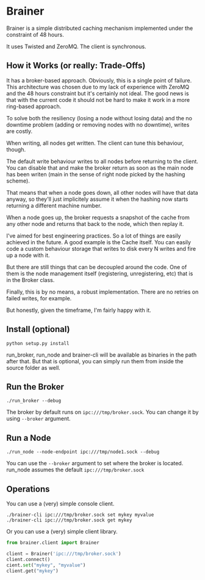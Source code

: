 # Brainer

Brainer is a simple distributed caching mechanism implemented under
the constraint of 48 hours.

It uses Twisted and ZeroMQ. The client is synchronous.

## How it Works (or really: Trade-Offs)

It has a broker-based approach. Obviously, this is a single point of failure. This architecture was chosen due to my lack of experience with ZeroMQ and the 48 hours constraint but it's certainly not ideal. The good news is that with the current code it should not be hard to make it work in a more ring-based approach.

To solve both the resiliency (losing a node without losing data) and the no downtime problem (adding or removing nodes with no downtime), writes are costly.

When writing, all nodes get written. The client can tune this behaviour, though.

The default write behaviour writes to all nodes before returning to the client. You can disable that and make the broker return as soon as the main node has been writen (main in the sense of right node picked by the hashing scheme).

That means that when a node goes down, all other nodes will have that data anyway, so they'll just implicitely assume it when the hashing now starts returning a different machine number.

When a node goes up, the broker requests a snapshot of the cache from any other node and returns that back to the node, which then replay it.

I've aimed for best engineering practices. So a lot of things are easily achieved in the future. A good example is the Cache itself. You can easily code a custom behaviour storage that writes to disk every N writes and fire up a node with it.

But there are still things that can be decoupled around the code. One of them is the node management itself (registering, unregistering, etc) that is in the Broker class.

Finally, this is by no means, a robust implementation. There are no retries on failed writes, for example.

But honestly, given the timeframe, I'm fairly happy with it.

## Install (optional)

```
python setup.py install
```

run_broker, run_node and brainer-cli will be available as binaries in the path after that. But that is optional, you can simply run them from inside the source folder as well.

## Run the Broker

```
./run_broker --debug
```

The broker by default runs on `ipc:///tmp/broker.sock`. You can change it by using `--broker` argument.

## Run a Node

```
./run_node --node-endpoint ipc:///tmp/node1.sock --debug
```

You can use the `--broker` argument to set where the broker is located. run_node assumes the default `ipc:///tmp/broker.sock`

## Operations

You can use a (very) simple console client.

```
./brainer-cli ipc:///tmp/broker.sock set mykey myvalue
./brainer-cli ipc:///tmp/broker.sock get mykey
```

Or you can use a (very) simple client library.

```python
from brainer.client import Brainer

client = Brainer('ipc:///tmp/broker.sock')
client.connect()
cient.set("mykey", "myvalue")
client.get("mykey")
```

